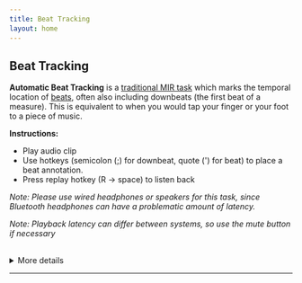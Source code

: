 ```yaml
---
title: Beat Tracking
layout: home
---
```

## Beat Tracking

**Automatic Beat Tracking** is a [traditional MIR task] which marks the temporal location of [beats], often also including downbeats (the first beat of a measure). This is equivalent to when you would tap your finger or your foot to a piece of music.

<!-- ![](BeatMarkers.drawio.png) -->


**Instructions:**
 - Play audio clip
 - Use hotkeys (semicolon (;) for downbeat, quote (') for beat) to place a beat annotation.
 - Press replay hotkey (R -> space) to listen back

*Note: Please use wired headphones or speakers for this task, since Bluetooth headphones can have a problematic amount of latency.*

*Note: Playback latency can differ between systems, so use the mute button if necessary*


<br>
<details>
<summary>More details</summary>
<p><strong>Hotkey keyboard layout:</strong></p>
<img src="beat_ctrls.drawio.png" alt="instrument controls">
</details>

----



[beats]: https://en.wikipedia.org/wiki/Beat_(music)
[traditional MIR task]: https://www.music-ir.org/mirex/wiki/2025:Audio_Beat_Tracking
